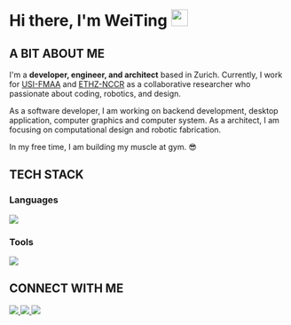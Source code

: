 # Hi there, I'm WeiTing <img src="https://media.giphy.com/media/hvRJCLFzcasrR4ia7z/giphy.gif" width="30px"/>

## A BIT ABOUT ME

I'm a <strong>developer, engineer, and architect</strong> based in Zurich. Currently, I work for
<a href="https://github.com/USI-FMAA">USI-FMAA</a> and <a href="https://dfab.ch">ETHZ-NCCR</a>
as a collaborative researcher who passionate about coding, robotics, and design.

As a software developer, I am working on backend development, desktop application, computer graphics
and computer system. As a architect, I am focusing on computational design and robotic fabrication.

In my free time, I am building my muscle at gym. 😎

## TECH STACK

### Languages

<img src="https://skillicons.dev/icons?i=python,c,cpp,arduino,lua,go,java&perline=10"/>

### Tools

<img
src="https://skillicons.dev/icons?i=neovim,visualstudio,vscode,git,github,docker,bash,linux,obsidian,figma,ps,ai,ae&perline=7"/>

## CONNECT WITH ME

<a href="https://github.com/WeiTing1991">
<img src="https://img.shields.io/badge/GitHub-100000?style=for-the-badge&logo=github&logoColor=white">
</a>
<a href="https://weitingworks.com">
<img src="https://img.shields.io/badge/website-330F63?style=for-the-badge&logo=About.me&logoColor=white">
</a>
<a href="https://www.linkedin.com/in/chen-weiting/">
<img src="https://img.shields.io/badge/LinkedIn-0077B5?style=for-the-badge&logo=linkedin&logoColor=white">
</a>

<!--
<div id="Tech Stack" align="center">
<h3 align="center"> Stats
</h3>
<hr width=60% />
[![top langs](https://github-readme-stats.vercel.app/api/top-langs/?username=weiting1991&hide_progress=true&layout=compact&theme=vision-friendly-dark)](https://github.com/anuraghazra/github-readme-stats)
-->
<!-- NOTE:
![Anurag's GitHub
stats](https://github-readme-stats.vercel.app/api?username=WeiTing1991&show_icons=true&theme=transparent)
https://shields.io/badges
[![GitHub Streak](http://github-readme-streak-stats.herokuapp.com?user=your-GitHub-username&theme=dark&background=000000)](https://git.io/streak-stats)
https://dev.to/envoy_/150-badges-for-github-pnk
-->
